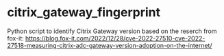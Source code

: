 # citrix_gateway_fingerprint

Python script to identify Citrix Gateway version based on the reserch from fox-it:
https://blog.fox-it.com/2022/12/28/cve-2022-27510-cve-2022-27518-measuring-citrix-adc-gateway-version-adoption-on-the-internet/

